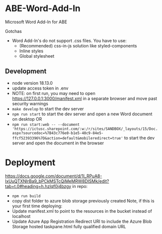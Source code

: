 # ABE-Word-Add-In
Microsoft Word Add-In for ABE

Gotchas
 - Word Add-In's do not support .css files. You have to use:
    - (Recommended) css-in-js solution like styled-components
    - Inline styles
    - Global stylesheet


## Development
 - node version 18.13.0
 - update access token in .env
 - NOTE: on first run, you may need to open https://127.0.0.1:3000/manifest.xml in a separate browser and move past security warnings
 - `make develop` to start the dev server
 - `npm run start` to start the dev server and open a new Word document on desktop OR 
 - `npm run start:web -- --document 'https://ictusc.sharepoint.com/:w:/r/sites/SANDBOX/_layouts/15/Doc.aspx?sourcedoc=%7B43c776e0-b1e5-40c9-84e5-ffcf52393396%7D&action=default&mobileredirect=true'` to start the dev server and open the document in the browser


# Deployment
https://docs.google.com/document/d/1I_RPuA8-IxUuQTXNIrBa9_bPCkMSTcQiMeMRW8DISMk/edit?tab=t.0#heading=h.hzlqf0j4bzgy
in repo:
 - `npm run build`
 - copy dist folder to azure blob storage previously created
Note, if this is your first time deploying:
 - Update manifest.xml to point to the resources in the bucket instead of localhost
 - Update Azure App Registration Redirect URI to include the Azure Blob Storage hosted taskpane.html fully qualified domain URL

